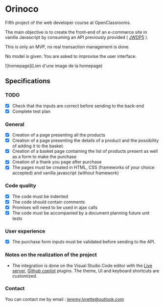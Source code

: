 # Orinoco

Fifth project of the web developer course at OpenClassrooms.

The main objective is to create the front-end of an e-commerce site in vanilla Javascript by consuming an API previously provided ( [JWDP5](https://github.com/OpenClassrooms-Student-Center/JWDP5) ).

This is only an MVP, no real transaction management is done.

No model is given. You are asked to improvise the user interface.

![homepage](Lien d'une image de la homepage)

## Specifications

### TODO
 - [x] Check that the inputs are correct before sending to the back-end
 - [x] Complete test plan
### General
 - [x] Creation of a page presenting all the products
 - [x] Creation of a page presenting the details of a product and the possibility of adding it to the basket.
 - [x] Creation of a basket page containing the list of products present as well as a form to make the purchase
 - [x] Creation of a thank you page after purchase
 - [x] The pages must be created in HTML, CSS (frameworks of your choice accepted) and vanilla javascript (without framework)
### Code quality
 - [x] The code must be indented
 - [x] The code should contain comments
 - [x] Promises will need to be used in ajax calls
 - [x] The code must be accompanied by a document planning future unit tests
### User experience
 - [x] The purchase form inputs must be validated before sending to the API.

### Notes on the realization of the project

- The integration is done on the Visual Studio Code editor with the [Live server](https://marketplace.visualstudio.com/items?itemName=ritwickdey.LiveServer), [Github copilot](https://copilot.github.com/) plugins. The theme, UI and keyboard shortcuts are customized.

### Contact

You can contact me by email : jeremy.lorette@outlook.com